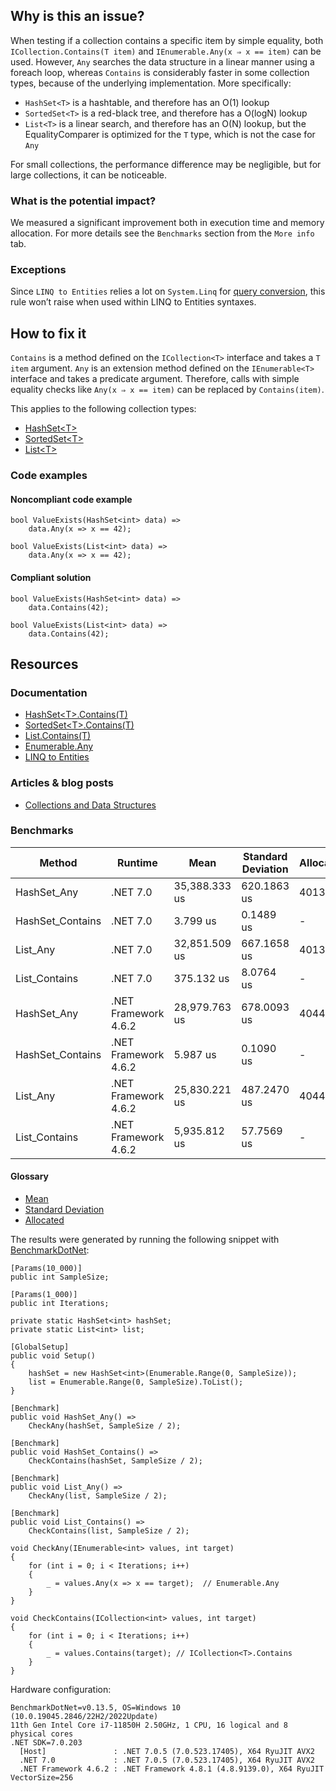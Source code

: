 ## Why is this an issue?

When testing if a collection contains a specific item by simple equality, both `ICollection.Contains(T item)` and
`IEnumerable.Any(x ⇒ x == item)` can be used. However, `Any` searches the data structure in a linear manner using a foreach
loop, whereas `Contains` is considerably faster in some collection types, because of the underlying implementation. More specifically:

-  `HashSet<T>` is a hashtable, and therefore has an O(1) lookup
-  `SortedSet<T>` is a red-black tree, and therefore has a O(logN) lookup
-  `List<T>` is a linear search, and therefore has an O(N) lookup, but the EqualityComparer is optimized for the `T`
  type, which is not the case for `Any`

For small collections, the performance difference may be negligible, but for large collections, it can be noticeable.

### What is the potential impact?

We measured a significant improvement both in execution time and memory allocation. For more details see the `Benchmarks` section from
the `More info` tab.

### Exceptions

Since `LINQ to
Entities` relies a lot on `System.Linq` for [query conversion](https://learn.microsoft.com/en-us/dotnet/framework/data/adonet/ef/language-reference/linq-to-entities#query-conversion),
this rule won’t raise when used within LINQ to Entities syntaxes.

## How to fix it

`Contains` is a method defined on the `ICollection<T>` interface and takes a `T item` argument.
`Any` is an extension method defined on the `IEnumerable<T>` interface and takes a predicate argument. Therefore, calls
with simple equality checks like `Any(x ⇒ x == item)` can be replaced by `Contains(item)`.

This applies to the following collection types:

-  [HashSet&lt;T&gt;](https://learn.microsoft.com/en-us/dotnet/api/system.collections.generic.hashset-1)
-  [SortedSet&lt;T&gt;](https://learn.microsoft.com/en-us/dotnet/api/system.collections.generic.sortedset-1)
-  [List&lt;T&gt;](https://learn.microsoft.com/en-us/dotnet/api/system.collections.generic.list-1)

### Code examples

#### Noncompliant code example

    bool ValueExists(HashSet<int> data) =>
        data.Any(x => x == 42);

    bool ValueExists(List<int> data) =>
        data.Any(x => x == 42);

#### Compliant solution

    bool ValueExists(HashSet<int> data) =>
        data.Contains(42);

    bool ValueExists(List<int> data) =>
        data.Contains(42);

## Resources

### Documentation

-  [HashSet&lt;T&gt;.Contains(T)](https://learn.microsoft.com/en-us/dotnet/api/system.collections.generic.hashset-1.contains)
-  [SortedSet&lt;T&gt;.Contains(T)](https://learn.microsoft.com/en-us/dotnet/api/system.collections.generic.sortedset-1.contains)
-  [List.Contains(T)](https://learn.microsoft.com/en-us/dotnet/api/system.collections.generic.list-1.contains)
-  [Enumerable.Any](https://learn.microsoft.com/en-us/dotnet/api/system.linq.enumerable.any)
-  [LINQ to Entities](https://learn.microsoft.com/en-us/dotnet/framework/data/adonet/ef/language-reference/linq-to-entities)

### Articles & blog posts

-  [Collections and Data Structures](https://learn.microsoft.com/en-us/dotnet/standard/collections/)

### Benchmarks

| Method | Runtime | Mean | Standard Deviation | Allocated |
| --- | --- | --- | --- | --- |
| HashSet\_Any | .NET 7.0 | 35,388.333 us | 620.1863 us | 40132 B |
| HashSet\_Contains | .NET 7.0 | 3.799 us | 0.1489 us | - |
| List\_Any | .NET 7.0 | 32,851.509 us | 667.1658 us | 40130 B |
| List\_Contains | .NET 7.0 | 375.132 us | 8.0764 us | - |
| HashSet\_Any | .NET Framework 4.6.2 | 28,979.763 us | 678.0093 us | 40448 B |
| HashSet\_Contains | .NET Framework 4.6.2 | 5.987 us | 0.1090 us | - |
| List\_Any | .NET Framework 4.6.2 | 25,830.221 us | 487.2470 us | 40448 B |
| List\_Contains | .NET Framework 4.6.2 | 5,935.812 us | 57.7569 us | - |

#### Glossary

-  [Mean](https://en.wikipedia.org/wiki/Arithmetic_mean)
-  [Standard Deviation](https://en.wikipedia.org/wiki/Standard_deviation)
-  [Allocated](https://en.wikipedia.org/wiki/Memory_management)

The results were generated by running the following snippet with [BenchmarkDotNet](https://github.com/dotnet/BenchmarkDotNet):

    [Params(10_000)]
    public int SampleSize;
    
    [Params(1_000)]
    public int Iterations;
    
    private static HashSet<int> hashSet;
    private static List<int> list;
    
    [GlobalSetup]
    public void Setup()
    {
        hashSet = new HashSet<int>(Enumerable.Range(0, SampleSize));
        list = Enumerable.Range(0, SampleSize).ToList();
    }
    
    [Benchmark]
    public void HashSet_Any() =>
        CheckAny(hashSet, SampleSize / 2);
    
    [Benchmark]
    public void HashSet_Contains() =>
        CheckContains(hashSet, SampleSize / 2);
    
    [Benchmark]
    public void List_Any() =>
        CheckAny(list, SampleSize / 2);
    
    [Benchmark]
    public void List_Contains() =>
        CheckContains(list, SampleSize / 2);
    
    void CheckAny(IEnumerable<int> values, int target)
    {
        for (int i = 0; i < Iterations; i++)
        {
            _ = values.Any(x => x == target);  // Enumerable.Any
        }
    }
    
    void CheckContains(ICollection<int> values, int target)
    {
        for (int i = 0; i < Iterations; i++)
        {
            _ = values.Contains(target); // ICollection<T>.Contains
        }
    }

Hardware configuration:

    BenchmarkDotNet=v0.13.5, OS=Windows 10 (10.0.19045.2846/22H2/2022Update)
    11th Gen Intel Core i7-11850H 2.50GHz, 1 CPU, 16 logical and 8 physical cores
    .NET SDK=7.0.203
      [Host]               : .NET 7.0.5 (7.0.523.17405), X64 RyuJIT AVX2
      .NET 7.0             : .NET 7.0.5 (7.0.523.17405), X64 RyuJIT AVX2
      .NET Framework 4.6.2 : .NET Framework 4.8.1 (4.8.9139.0), X64 RyuJIT VectorSize=256